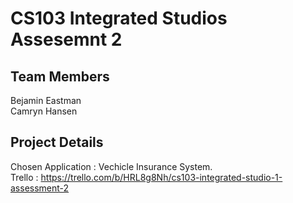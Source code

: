 # CS103 Integrated Studios Assesemnt 2
## Team Members
Bejamin Eastman <br/>
Camryn Hansen <br/>
## Project Details
Chosen Application : Vechicle Insurance System.</br>
Trello : https://trello.com/b/HRL8g8Nh/cs103-integrated-studio-1-assessment-2

